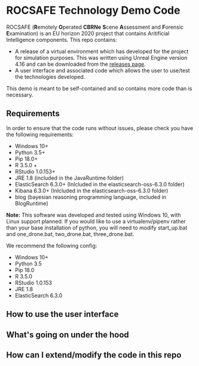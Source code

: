 # ROCSAFE Technology Demo Code

ROCSAFE (**R**emotely **O**perated **CBRNe** **S**cene **A**ssessment and **F**orensic **E**xamination) is an EU horizon 2020 project that contains Aritificial Intelligence components. This repo contains:

- A release of a virtual environment which has developed for the project for simulation purposes. This was written using Unreal Engine version 4.16 and can be downloaded from the [releases page](https://github.com/ROCSAFE/CBRNeVirtualEnvMultiRobot/releases).
- A user interface and associated code which allows the user to use/test the technologies developed.

This demo is meant to be self-contained and so contains more code than is necessary.

## Requirements

In order to ensure that the code runs without issues, please check you have the following requirements:

- Windows 10+
- Python 3.5+
- Pip 18.0+
- R 3.5.0 +
- RStudio 1.0.153+
- JRE 1.8 (included in the JavaRuntime folder)
- ElasticSearch 6.3.0+ (Inlcluded in the elasticsearch-oss-6.3.0 folder)
- Kibana 6.3.0+ (Inlcluded in the elasticsearch-oss-6.3.0 folder)
- blog (bayesian reasoning programming language, included in BlogRuntime)

**Note:** This software was developed and tested using Windows 10, with Linux support planned. If you would like to use a virtualenv/pipenv rather than your base installation of python, you will need to modify start_up.bat and one_drone.bat, two_drone.bat, three_drone.bat.

We recommend the following config:

- Windows 10+
- Python 3.5
- Pip 18.0
- R 3.5.0
- RStudio 1.0.153
- JRE 1.8
- ElasticSearch 6.3.0

## How to use the user interface

## What's going on under the hood

## How can I extend/modify the code in this repo
